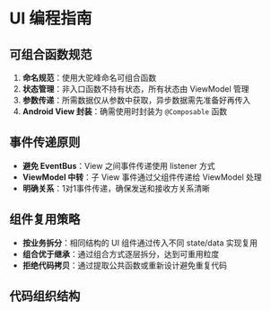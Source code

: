 # UI 编程指南
## 可组合函数规范
1. **命名规范**：使用大驼峰命名可组合函数
2. **状态管理**：非入口函数不持有状态，所有状态由 ViewModel 管理
3. **参数传递**：所需数据仅从参数中获取，异步数据需先准备好再传入
4. **Android View 封装**：确需使用时封装为 `@Composable` 函数

## 事件传递原则
- **避免 EventBus**：View 之间事件传递使用 listener 方式
- **ViewModel 中转**：子 View 事件通过父组件传递给 ViewModel 处理
- **明确关系**：1对1事件传递，确保发送和接收方关系清晰

## 组件复用策略
- **按业务拆分**：相同结构的 UI 组件通过传入不同 state/data 实现复用
- **组合优于继承**：通过组合方式逐层拆分，达到可重用粒度
- **拒绝代码拷贝**：通过提取公共函数或重新设计避免重复代码

## 代码组织结构
